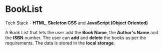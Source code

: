 # BookList

Tech Stack - **HTML**, **Skeleton CSS** and **JavaScript (Object Oriented)**

A Book List that lets the user add the **Book Name**, the **Author's Name** and the **ISBN** number. The user can **add** and **delete** the books as per the requirements.
The data is stored in the **local storage**. 
